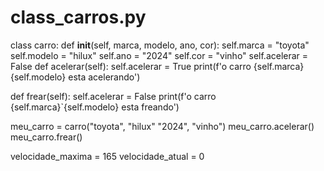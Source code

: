 # class_carros.py
class carro:
  def __init__(self, marca, modelo, ano, cor):
    self.marca = "toyota"
    self.modelo = "hilux"
    self.ano = "2024"
    self.cor = "vinho"
    self.acelerar = False
def acelerar(self):
  self.acelerar = True
  print(f'o carro {self.marca} {self.modelo} esta acelerando')

def frear(self):
  self.acelerar = False
  print(f'o carro {self.marca}`{self.modelo} esta freando')

  meu_carro = carro("toyota", "hilux" "2024", "vinho")
  meu_carro.acelerar()
  meu_carro.frear()

  velocidade_maxima = 165
  velocidade_atual = 0
  
